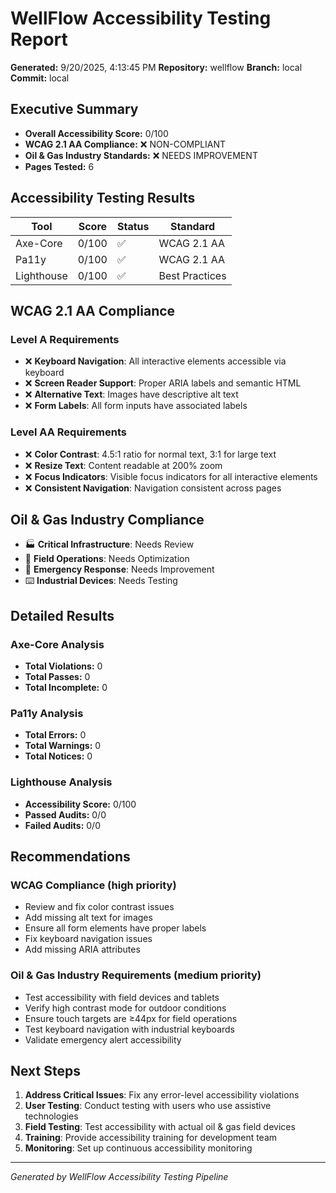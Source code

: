 # WellFlow Accessibility Testing Report

**Generated:** 9/20/2025, 4:13:45 PM **Repository:** wellflow **Branch:** local
**Commit:** local

## Executive Summary

- **Overall Accessibility Score:** 0/100
- **WCAG 2.1 AA Compliance:** ❌ NON-COMPLIANT
- **Oil & Gas Industry Standards:** ❌ NEEDS IMPROVEMENT
- **Pages Tested:** 6

## Accessibility Testing Results

| Tool       | Score | Status | Standard       |
| ---------- | ----- | ------ | -------------- |
| Axe-Core   | 0/100 | ✅     | WCAG 2.1 AA    |
| Pa11y      | 0/100 | ✅     | WCAG 2.1 AA    |
| Lighthouse | 0/100 | ✅     | Best Practices |

## WCAG 2.1 AA Compliance

### Level A Requirements

- ❌ **Keyboard Navigation**: All interactive elements accessible via keyboard
- ❌ **Screen Reader Support**: Proper ARIA labels and semantic HTML
- ❌ **Alternative Text**: Images have descriptive alt text
- ❌ **Form Labels**: All form inputs have associated labels

### Level AA Requirements

- ❌ **Color Contrast**: 4.5:1 ratio for normal text, 3:1 for large text
- ❌ **Resize Text**: Content readable at 200% zoom
- ❌ **Focus Indicators**: Visible focus indicators for all interactive elements
- ❌ **Consistent Navigation**: Navigation consistent across pages

## Oil & Gas Industry Compliance

- 🏭 **Critical Infrastructure**: Needs Review
- 📱 **Field Operations**: Needs Optimization
- 🚨 **Emergency Response**: Needs Improvement
- ⌨️ **Industrial Devices**: Needs Testing

## Detailed Results

### Axe-Core Analysis

- **Total Violations:** 0
- **Total Passes:** 0
- **Total Incomplete:** 0

### Pa11y Analysis

- **Total Errors:** 0
- **Total Warnings:** 0
- **Total Notices:** 0

### Lighthouse Analysis

- **Accessibility Score:** 0/100
- **Passed Audits:** 0/0
- **Failed Audits:** 0/0

## Recommendations

### WCAG Compliance (high priority)

- Review and fix color contrast issues
- Add missing alt text for images
- Ensure all form elements have proper labels
- Fix keyboard navigation issues
- Add missing ARIA attributes

### Oil & Gas Industry Requirements (medium priority)

- Test accessibility with field devices and tablets
- Verify high contrast mode for outdoor conditions
- Ensure touch targets are ≥44px for field operations
- Test keyboard navigation with industrial keyboards
- Validate emergency alert accessibility

## Next Steps

1. **Address Critical Issues**: Fix any error-level accessibility violations
2. **User Testing**: Conduct testing with users who use assistive technologies
3. **Field Testing**: Test accessibility with actual oil & gas field devices
4. **Training**: Provide accessibility training for development team
5. **Monitoring**: Set up continuous accessibility monitoring

---

_Generated by WellFlow Accessibility Testing Pipeline_
